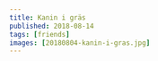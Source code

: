 ```yaml
---
title: Kanin i gräs
published: 2018-08-14
tags: [friends]
images: [20180804-kanin-i-gras.jpg]
---
```

